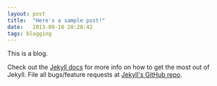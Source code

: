 ```yaml
---
layout: post
title:  "Here's a sample post!"
date:   2013-09-18 20:28:42
tags: blogging
---
```


This is a blog.

Check out the [Jekyll docs][jekyll] for more info on how to get the most out of Jekyll. File all bugs/feature requests at [Jekyll's GitHub repo][jekyll-gh].

[jekyll-gh]: https://github.com/mojombo/jekyll
[jekyll]:    http://jekyllrb.com
